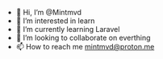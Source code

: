 - 👋 Hi, I’m @Mintmvd
- 👀 I’m interested in learn
- 🌱 I’m currently learning Laravel
- 💞️ I’m looking to collaborate on everthing
- 📫 How to reach me mintmvd@proton.me

<!---
Mintmvd/Mintmvd is a ✨ special ✨ repository because its `README.md` (this file) appears on your GitHub profile.
You can click the Preview link to take a look at your changes.
--->
